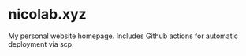 # nicolab.xyz
My personal website homepage. Includes Github actions for automatic deployment via scp.
